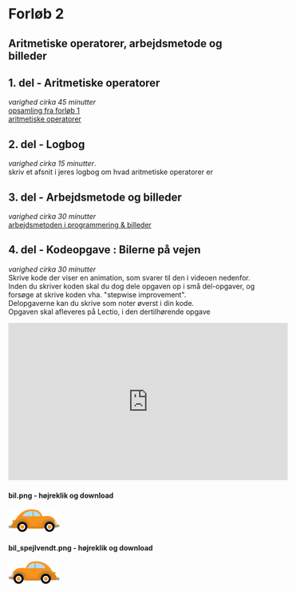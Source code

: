 # Forløb 2
## Aritmetiske operatorer, arbejdsmetode og billeder


## 1. del - Aritmetiske operatorer
*varighed cirka 45 minutter*  
[opsamling fra forløb 1](../forlob1_intro/forlob1_opsamling.md)  
[aritmetiske operatorer](aritmetiske_operatorer.md)


## 2. del - Logbog
*varighed cirka 15 minutter*.  
skriv et afsnit i jeres logbog om hvad aritmetiske operatorer er


## 3. del - Arbejdsmetode og billeder
*varighed cirka 30 minutter*  
[arbejdsmetoden i programmering & billeder](arbejdsmetode_og_billeder.md)


## 4. del - Kodeopgave : Bilerne på vejen ##
*varighed cirka 30 minutter*  
Skrive kode der viser en animation, som svarer til den i videoen nedenfor.  
Inden du skriver koden skal du dog dele opgaven op i små del-opgaver, og forsøge at skrive koden vha. "stepwise improvement".  
Delopgaverne kan du skrive som noter øverst i din kode.  
Opgaven skal afleveres på Lectio, i den dertilhørende opgave

<iframe width="560" height="315" src="https://www.youtube.com/embed/klF1Ciz9fv4" title="YouTube video player" frameborder="0" allow="accelerometer; autoplay; clipboard-write; encrypted-media; gyroscope; picture-in-picture" allowfullscreen></iframe>

#### bil.png - højreklik og download
![bil.png](biler_billeder/bil.png)

#### bil_spejlvendt.png - højreklik og download
![bil_spejlvendt.png](biler_billeder/bil_spejlvendt.png)
